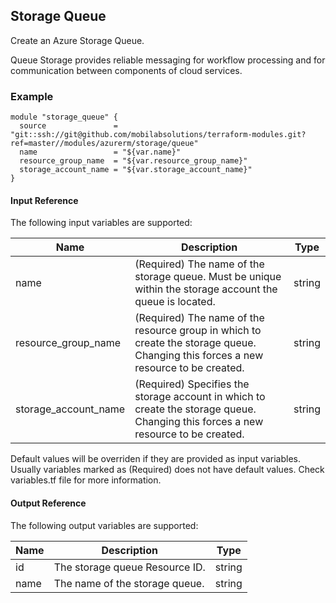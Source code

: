 ## Storage Queue
Create an Azure Storage Queue.

Queue Storage provides reliable messaging for workflow processing and for communication between components of cloud services.

### Example
```hcl
module "storage_queue" {
  source               = "git::ssh://git@github.com/mobilabsolutions/terraform-modules.git?ref=master//modules/azurerm/storage/queue"
  name                 = "${var.name}"
  resource_group_name  = "${var.resource_group_name}"
  storage_account_name = "${var.storage_account_name}"
}
```

#### Input Reference
The following input variables are supported:

Name | Description | Type 
----------------- | --------- | -------- 
name  | (Required) The name of the storage queue. Must be unique within the storage account the queue is located. | string 
resource_group_name | (Required) The name of the resource group in which to create the storage queue. Changing this forces a new resource to be created. | string
storage_account_name | (Required) Specifies the storage account in which to create the storage queue. Changing this forces a new resource to be created. | string

Default values will be overriden if they are provided as input variables. Usually variables marked as (Required) does not have default values. Check variables.tf file for more information.


#### Output Reference
The following output variables are supported:

Name | Description | Type
----------------- | --------- | --------
id | The storage queue Resource ID. | string
name | The name of the storage queue. | string
